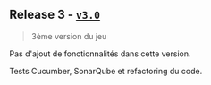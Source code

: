 ## Release 3 - [`v3.0`](https://github.com/uca-m1informatique-softeng/M1-S1-7W-lamac/tree/v3.0)

> 3ème version du jeu



Pas d'ajout de fonctionnalités dans cette version.

Tests Cucumber, SonarQube et refactoring du code.